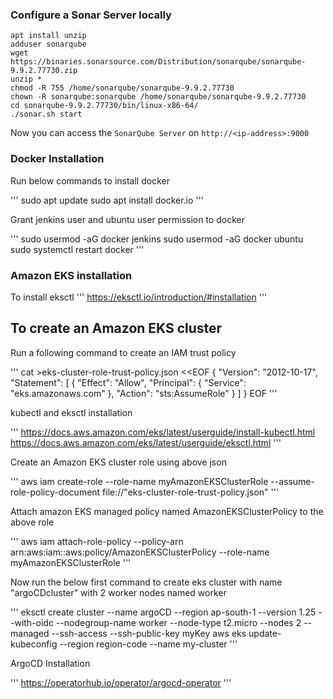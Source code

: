 ### Configure a Sonar Server locally

```
apt install unzip
adduser sonarqube
wget https://binaries.sonarsource.com/Distribution/sonarqube/sonarqube-9.9.2.77730.zip
unzip *
chmod -R 755 /home/sonarqube/sonarqube-9.9.2.77730
chown -R sonarqube:sonarqube /home/sonarqube/sonarqube-9.9.2.77730
cd sonarqube-9.9.2.77730/bin/linux-x86-64/
./sonar.sh start
```

Now you can access the `SonarQube Server` on `http://<ip-address>:9000` 

### Docker Installation

Run below commands to install docker

'''
sudo apt update
sudo apt install docker.io
'''

Grant jenkins user and ubuntu user permission to docker

'''
sudo usermod -aG docker jenkins
sudo usermod -aG docker ubuntu
sudo systemctl restart docker
'''
### Amazon EKS installation

To install eksctl
'''
https://eksctl.io/introduction/#installation
'''

## To create an Amazon EKS cluster

Run a following command to create an IAM trust policy

'''
cat >eks-cluster-role-trust-policy.json <<EOF
{
  "Version": "2012-10-17",
  "Statement": [
    {
      "Effect": "Allow",
      "Principal": {
        "Service": "eks.amazonaws.com"
      },
      "Action": "sts:AssumeRole"
    }
  ]
}
EOF
'''

kubectl and eksctl installation

'''
https://docs.aws.amazon.com/eks/latest/userguide/install-kubectl.html
https://docs.aws.amazon.com/eks/latest/userguide/eksctl.html
'''

Create an Amazon EKS cluster role using above json

'''
aws iam create-role --role-name myAmazonEKSClusterRole --assume-role-policy-document file://"eks-cluster-role-trust-policy.json"
'''

Attach amazon EKS managed policy named AmazonEKSClusterPolicy to the above role

'''
aws iam attach-role-policy --policy-arn arn:aws:iam::aws:policy/AmazonEKSClusterPolicy --role-name myAmazonEKSClusterRole
'''

Now run the below first command to create eks cluster with name "argoCDcluster" with 2 worker nodes named worker

'''
eksctl create cluster --name argoCD --region ap-south-1 --version 1.25 --with-oidc --nodegroup-name worker --node-type t2.micro --nodes 2 --managed --ssh-access --ssh-public-key myKey
aws eks update-kubeconfig --region region-code --name my-cluster
'''

ArgoCD Installation

'''
https://operatorhub.io/operator/argocd-operator
'''
